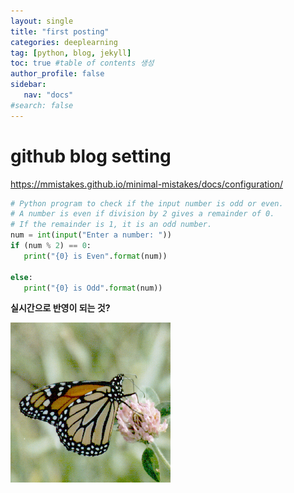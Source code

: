 ```yaml
---
layout: single
title: "first posting"
categories: deeplearning
tag: [python, blog, jekyll]
toc: true #table of contents 생성
author_profile: false
sidebar:
   nav: "docs"
#search: false
---
```


# github blog setting

https://mmistakes.github.io/minimal-mistakes/docs/configuration/


```python
# Python program to check if the input number is odd or even.
# A number is even if division by 2 gives a remainder of 0.
# If the remainder is 1, it is an odd number.
num = int(input("Enter a number: "))
if (num % 2) == 0:
   print("{0} is Even".format(num))

else:
   print("{0} is Odd".format(num))
```





**실시간으로 반영이 되는 것?**

![butterfly](/images/2023-08-04-first/butterfly.bmp)

